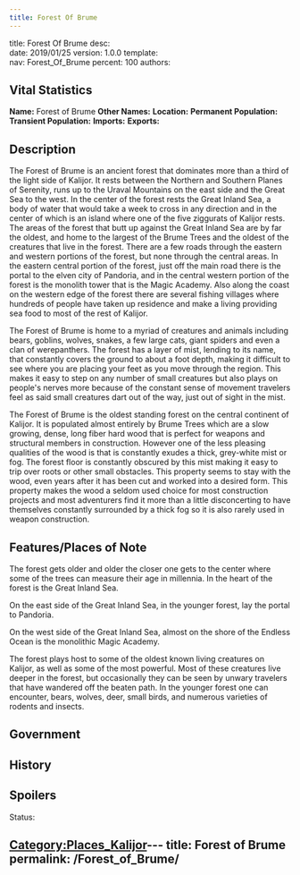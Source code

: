 ```yaml
---
title: Forest Of Brume
---
```


title:		Forest Of Brume
desc:		
date:		2019/01/25
version:	1.0.0
template:	
nav:		Forest_Of_Brume
percent:	100
authors:	
## Vital Statistics

**Name:** Forest of Brume
**Other Names:**
**Location:**
**Permanent Population:**
**Transient Population:**
**Imports:**
**Exports:**

## Description

The Forest of Brume is an ancient forest that dominates more than a
third of the light side of Kalijor. It rests between the Northern and
Southern Planes of Serenity, runs up to the Uraval Mountains on the east
side and the Great Sea to the west. In the center of the forest rests
the Great Inland Sea, a body of water that would take a week to cross in
any direction and in the center of which is an island where one of the
five ziggurats of Kalijor rests. The areas of the forest that butt up
against the Great Inland Sea are by far the oldest, and home to the
largest of the Brume Trees and the oldest of the creatures that live in
the forest. There are a few roads through the eastern and western
portions of the forest, but none through the central areas. In the
eastern central portion of the forest, just off the main road there is
the portal to the elven city of Pandoria, and in the central western
portion of the forest is the monolith tower that is the Magic Academy.
Also along the coast on the western edge of the forest there are several
fishing villages where hundreds of people have taken up residence and
make a living providing sea food to most of the rest of Kalijor.

The Forest of Brume is home to a myriad of creatures and animals
including bears, goblins, wolves, snakes, a few large cats, giant
spiders and even a clan of werepanthers. The forest has a layer of mist,
lending to its name, that constantly covers the ground to about a foot
depth, making it difficult to see where you are placing your feet as you
move through the region. This makes it easy to step on any number of
small creatures but also plays on people's nerves more because of the
constant sense of movement travelers feel as said small creatures dart
out of the way, just out of sight in the mist.

The Forest of Brume is the oldest standing forest on the central
continent of Kalijor. It is populated almost entirely by Brume Trees
which are a slow growing, dense, long fiber hard wood that is perfect
for weapons and structural members in construction. However one of the
less pleasing qualities of the wood is that is constantly exudes a
thick, grey-white mist or fog. The forest floor is constantly obscured
by this mist making it easy to trip over roots or other small obstacles.
This property seems to stay with the wood, even years after it has been
cut and worked into a desired form. This property makes the wood a
seldom used choice for most construction projects and most adventurers
find it more than a little disconcerting to have themselves constantly
surrounded by a thick fog so it is also rarely used in weapon
construction.

## Features/Places of Note

The forest gets older and older the closer one gets to the center where
some of the trees can measure their age in millennia. In the heart of
the forest is the Great Inland Sea.

On the east side of the Great Inland Sea, in the younger forest, lay the
portal to Pandoria.

On the west side of the Great Inland Sea, almost on the shore of the
Endless Ocean is the monolithic Magic Academy.

The forest plays host to some of the oldest known living creatures on
Kalijor, as well as some of the most powerful. Most of these creatures
live deeper in the forest, but occasionally they can be seen by unwary
travelers that have wandered off the beaten path. In the younger forest
one can encounter, bears, wolves, deer, small birds, and numerous
varieties of rodents and insects.

## Government

## History

## Spoilers

<spoiler text="Spoilers">Status: </spoiler>

[Category:Places_Kalijor](Category:Places_Kalijor "wikilink")---
title: Forest of Brume
permalink: /Forest_of_Brume/
---

